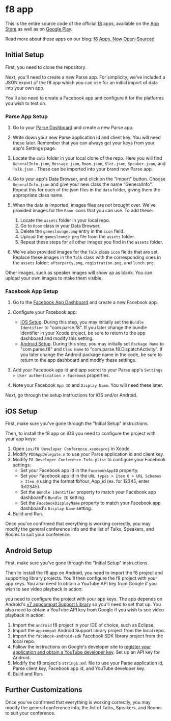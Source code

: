 # f8 app #

This is the entire source code of the official [f8](http://www.fbf8.com) apps, available on the [App Store](https://itunes.apple.com/us/app/f8/id853467066?mt=8) as well as on [Google Play](https://play.google.com/store/apps/details?id=com.parse.f8). 

Read more about these apps on our blog: [f8 Apps, Now Open-Sourced](http://blog.parse.com/)

## Initial Setup ##

First, you need to clone the repository.

Next, you'll need to create a new Parse app. For simplicity, we've included a JSON export of the f8 app which you can use for an initial import of data into your own app.

You'll also need to create a Facebook app and configure it for the platforms you wish to test on.

### Parse App Setup ###

1. Go to your [Parse Dashboard](https://parse.com/apps) and create a new Parse app.
2. Write down your new Parse application id and client key. You will need these later. Remember that you can always get your keys from your app's Settings page.
3. Locate the `data` folder in your local clone of the repo. Here you will find `GeneralInfo.json`, `Message.json`, `Room.json`, `Slot.json`, `Speaker.json`, and `Talk.json` . These can be imported into your brand new Parse app.
4. Go to your app's Data Browser, and click on the "Import" button. Choose `GeneralInfo.json` and give your new class the name "GeneralInfo". Repeat this for each of the json files in the `data` folder, giving them the appropriate class name.
5. When the data is imported, images files are not brought over. We've provided images for the `Room` icons that you can use. To add these:
    1. Locate the `assets` folder in your local repo.
    2. Go to `Room` class in your Data Browser.
    3. Delete the `gameslounge.png` entry in the `icon` field.
    4. Upload the `gameslounge.png` file from the `assets` folder.
    5. Repeat these steps for all other images you find in the `assets` folder.

6. We've also provided images for the `Talk` class `icon` fields that are set. Replace these images in the `Talk` class with the corresponding ones in the `assets` folder: `afterparty.png`, `registration.png`, and `lunch.png`.

Other images, such as speaker images will show up as blank. You can upload your own images to make them visible.

### Facebook App Setup ###

1. Go to the [Facebook App Dashboard](https://developers.facebook.com/apps) and create a new Facebook app.
2. Configure your Facebook app:

    + [iOS Setup](https://developers.facebook.com/docs/ios/getting-started#appid). During this step, you may initially set the `Bundle Identifier` to "com.parse.f8". If you later change the bundle identifier in your Xcode project, be sure to return to the app dashboard and modify this setting.
    + [Android Setup](https://developers.facebook.com/docs/android/getting-started#create-app). During this step, you may initially set `Package Name` to "com.parse.f8" and `Clas Name` to "com.parse.f8.DispatchActivity". If you later change the Android package name in the code, be sure to return to the app dashboard and modify these settings.

3. Add your Facebook app id and app secret to your Parse app's `Settings > User authentication > Facebook` properties.
4. Note your Facebook `App ID` and `Display Name`. You will need these later.

Next, go through the setup instructions for iOS and/or Android.

## iOS Setup ##

First, make sure you've gone through the "Initial Setup" instructions.

Then, to install the f8 app on iOS you need to configure the project with your app keys:

1. Open `ios/F8 Developer Conference.xcodeproj` in Xcode.
2. Modify `PDDAppDelegate.m` to use your Parse application id and client key.
3. Modify `F8 Developer Conference-Info.plist` to configure your Facebook settings:
    + Set your Facebook app id in the `FacebookAppID` property.
    + Set your Facebook app id in the `URL types > Item 0 > URL Schemes > Item 0` using the format fbYour_App_id (ex. for 12345, enter fb12345).
    + Set the `Bundle identifier` property to match your Facebook app dashboard's `Bundle ID` setting.
    + Set the `FacebookDisplayName` property to match your Facebook app dashboard's `Display Name` setting.
4. Build and Run.

Once you've confirmed that everything is working correctly, you may modify the general conference info and the list of Talks, Speakers, and Rooms to suit your conference.

## Android Setup ##

First, make sure you've gone through the "Initial Setup" instructions.

Then to install the f8 app on Android, you need to import the f8 project and supporting library projects. You'll then configure the f8 project with your app keys. You also need to obtain a YouTube API key from Google if you wish to see video playback in action:

you need to configure the project with your app keys. The app depends on Android's [v7 appcompat Support Library](http://developer.android.com/tools/support-library/features.html#v7) so you'll need to set that up. You also need to obtain a YouTube API key from Google if you wish to see video playback in action:

1. Import the `android` f8 project in your IDE of choice, such as Eclipse.
2. Import the `appcompat` Android Support library project from the local repo.
3. Import the `facebook-android-sdk` Facebook SDK library project from the local repo.
3. Follow the instructions on Google's developer site to [register your application and obtain a YouTube developer key](https://developers.google.com/youtube/android/player/register). Set up an API key for Android.
4. Modify the f8 project's `strings.xml` file to use your Parse application id, Parse client key, Facebook app id, and YouTube developer key.
5. Build and Run.

## Further Customizations ##

Once you've confirmed that everything is working correctly, you may  modify the general conference info, the list of Talks, Speakers, and Rooms to suit your conference.

